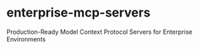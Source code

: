 # enterprise-mcp-servers
Production-Ready Model Context Protocol Servers for Enterprise Environments
